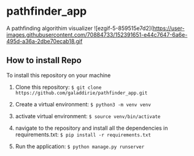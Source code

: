# pathfinder_app
A pathfinding algorithim visualizer 
![ezgif-5-859515e7d2](https://user-images.githubusercontent.com/70884733/152391651-e44c7647-6a6e-495d-a36a-2dbe70ecab18.gif




## How to install Repo

To install this repository on your machine
1. Clone this repository: `$ git clone https://github.com/galaddirie/pathfinder_app.git` 
2. Create a virtual environment: `$ python3 -m venv venv`
3. activate virtual environment: `$ source venv/bin/activate`
4. navigate to the repository and install all the dependencies in requirements.txt: `$ pip install -r requirements.txt`

8. Run the application: `$ python manage.py runserver`


